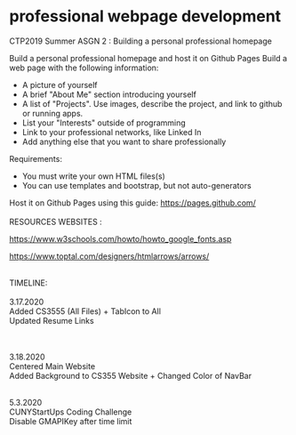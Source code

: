 # professional webpage development
CTP2019 Summer ASGN 2 : Building a personal professional homepage

Build a personal professional homepage and host it on Github Pages
Build a web page with the following information:
- A picture of yourself
- A brief "About Me" section introducing yourself
- A list of "Projects". Use images, describe the project, and link to github or running apps.
- List your "Interests" outside of programming
- Link to your professional networks, like Linked In
- Add anything else that you want to share professionally

Requirements:
- You must write your own HTML files(s)
- You can use templates and bootstrap, but not auto-generators

Host it on Github Pages using this guide: https://pages.github.com/
<br><br>
RESOURCES WEBSITES : 

https://www.w3schools.com/howto/howto_google_fonts.asp

https://www.toptal.com/designers/htmlarrows/arrows/

<br>
TIMELINE:<br><br>
3.17.2020 <br>
Added CS3555 (All Files) + TabIcon to All <br>
Updated Resume Links

<br><br>
3.18.2020 <br>
Centered Main Website <br> 
Added Background to CS355 Website + Changed Color of NavBar <br>

<br>
5.3.2020 <br>
CUNYStartUps Coding Challenge <br>
Disable GMAPIKey after time limit



